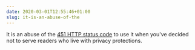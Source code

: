 ```yaml
---
date: 2020-03-01T12:55:46+01:00
slug: it-is-an-abuse-of-the
---
```

It is an abuse of the [451 HTTP status code](https://www.tbray.org/ongoing/When/201x/2015/04/25/451-Again) to use it when you've decided not to serve readers who live with privacy protections.
